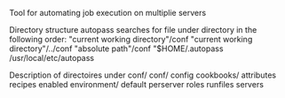 Tool for automating job execution on multiplie servers


Directory structure
  autopass searches for file <config> under <conf> directory in the following order:
    "current working directory"/conf
    "current working directory"/../conf
    "absolute path"/conf
    "$HOME/.autopass
    /usr/local/etc/autopass


Description of directoires under conf/
  conf/
      config
      cookbooks/
                attributes
                recipes
      enabled
      environment/
                 default
      perserver
      roles
      runfiles
      servers

